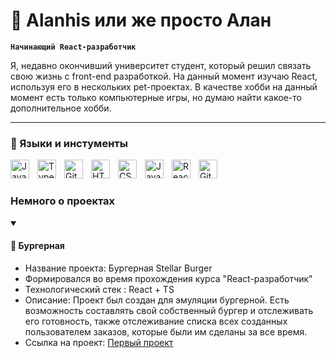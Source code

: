 # 🧙 Alanhis или же просто Алан

**`Начинающий React-разработчик`**

Я, недавно окончивший университет студент, который решил связать свою жизнь с front-end разработкой. На данный момент изучаю React, используя его в нескольких pet-проектах. В качестве хобби на данный момент есть только компьютерные игры, но думаю найти какое-то дополнительное хобби.


---

### 🧰 Языки и инстументы

<img align="left" alt="Java" width="30px" style="padding-right:10px;" src="https://cdn.jsdelivr.net/gh/devicons/devicon/icons/java/java-original.svg"/>
<img align="left" alt="TypeScript" width="30px" style="padding-right:10px;" src="https://cdn.jsdelivr.net/gh/devicons/devicon/icons/typescript/typescript-plain.svg" />
<img align="left" alt="Git" width="30px" style="padding-right:10px;" src="https://cdn.jsdelivr.net/gh/devicons/devicon/icons/git/git-original.svg" />
<img align="left" alt="HTML" width="30px" style="padding-right:10px;" src="https://cdn.jsdelivr.net/gh/devicons/devicon/icons/html5/html5-plain.svg" />
<img align="left" alt="CSS" width="30px" style="padding-right:10px;" src="https://cdn.jsdelivr.net/gh/devicons/devicon/icons/css3/css3-plain.svg" />
<img align="left" alt="JavaScript" width="30px" style="padding-right:10px;" src="https://cdn.jsdelivr.net/gh/devicons/devicon/icons/javascript/javascript-plain.svg" />
<img align="left" alt="React" width="30px" style="padding-right:10px;" src="https://cdn.jsdelivr.net/gh/devicons/devicon/icons/react/react-original.svg" />
<img align="left" alt="GitHub" width="30px" style="padding-right:10px;" src="https://cdn.jsdelivr.net/gh/devicons/devicon/icons/github/github-original.svg" />
<br />



#

### Немного о проектах
<details open>
<summary><h4>🍔 Бургерная</h4></summary>

* Название проекта: Бургерная Stellar Burger
* Формировался во время прохождения курса "React-разработчик"
* Технологический стек : React + TS
* Описание: Проект был создан для эмуляции бургерной. Есть возможность составлять свой собственный бургер и отслеживать его готовность, также отслеживание списка всех созданных пользователем заказов, которые были им сделаны за все время.
* Ссылка на проект: [Первый проект]
</details>


[Первый проект]: https://github.com/Alanhis/react-burger/tree/master
